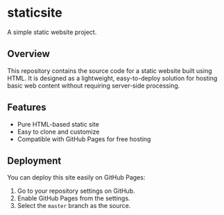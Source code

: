 # staticsite

A simple static website project.

## Overview

This repository contains the source code for a static website built using HTML. It is designed as a lightweight, easy-to-deploy solution for hosting basic web content without requiring server-side processing.

## Features

- Pure HTML-based static site
- Easy to clone and customize
- Compatible with GitHub Pages for free hosting


## Deployment

You can deploy this site easily on GitHub Pages:

1. Go to your repository settings on GitHub.
2. Enable GitHub Pages from the settings.
3. Select the `master` branch as the source.
